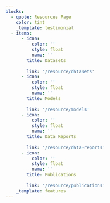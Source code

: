 ```yaml
---
blocks:
  - quote: Resources Page
    color: tint
    _template: testimonial
  - items:
      - icon:
          color: ''
          style: float
          name: ''
        title: Datasets
      
        link: '/resource/datasets'
      - icon:
          color: ''
          style: float
          name: ''
        title: Models
        
        link: '/resource/models'
      - icon:
          color: ''
          style: float
          name: ''
        title: Data Reports
       
        link: '/resource/data-reports'
      - icon:
          color: ''
          style: float
          name: ''
        title: Publications
    
        link: '/resource/publications'
    _template: features
---
```


